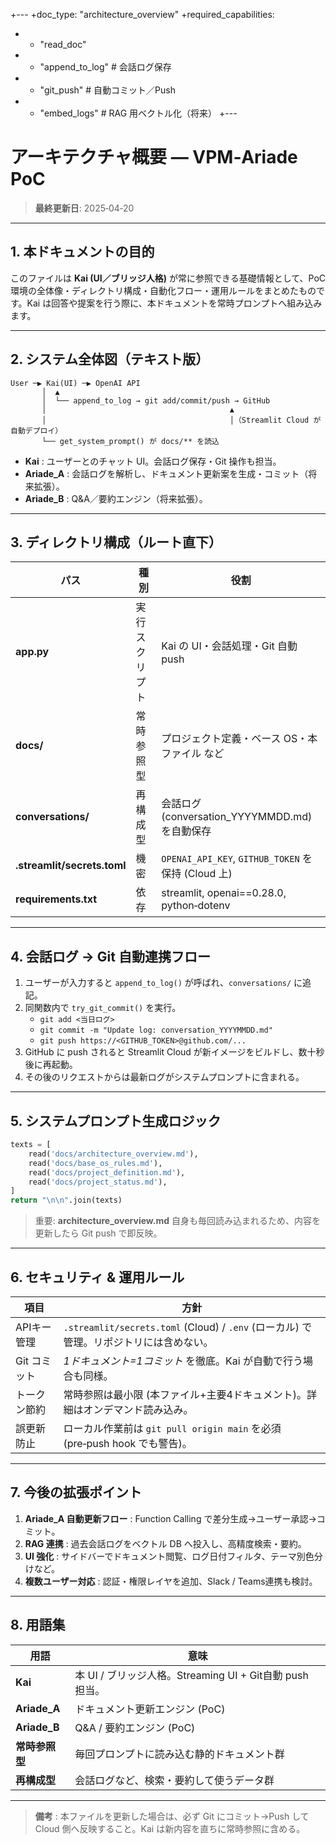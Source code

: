 +---
+doc_type: "architecture_overview"
+required_capabilities:
+  - "read_doc"
+  - "append_to_log"       # 会話ログ保存
+  - "git_push"            # 自動コミット／Push
+  - "embed_logs"          # RAG 用ベクトル化（将来）
+---

# アーキテクチャ概要 ― VPM‑Ariade PoC

> **最終更新日**: 2025‑04‑20

---
## 1. 本ドキュメントの目的
このファイルは **Kai (UI／ブリッジ人格)** が常に参照できる基礎情報として、PoC 環境の全体像・ディレクトリ構成・自動化フロー・運用ルールをまとめたものです。Kai は回答や提案を行う際に、本ドキュメントを常時プロンプトへ組み込みます。

---
## 2. システム全体図（テキスト版）
```
User ─▶ Kai(UI) ─▶ OpenAI API
       │  ▲
       │  └── append_to_log → git add/commit/push → GitHub
       │                                         ▲
       │                                         │（Streamlit Cloud が自動デプロイ）
       └── get_system_prompt() が docs/** を読込
```
* **Kai** : ユーザーとのチャット UI。会話ログ保存・Git 操作も担当。
* **Ariade_A** : 会話ログを解析し、ドキュメント更新案を生成・コミット（将来拡張）。
* **Ariade_B** : Q&A／要約エンジン（将来拡張）。

---
## 3. ディレクトリ構成（ルート直下）
| パス | 種別 | 役割 |
|------|------|------|
| **app.py** | 実行スクリプト | Kai の UI・会話処理・Git 自動 push |
| **docs/** | 常時参照型 | プロジェクト定義・ベース OS・本ファイル など |
| **conversations/** | 再構成型 | 会話ログ (conversation_YYYYMMDD.md) を自動保存 |
| **.streamlit/secrets.toml** | 機密 | `OPENAI_API_KEY`, `GITHUB_TOKEN` を保持 (Cloud 上) |
| **requirements.txt** | 依存 | streamlit, openai==0.28.0, python‑dotenv |

---
## 4. 会話ログ → Git 自動連携フロー
1. ユーザーが入力すると `append_to_log()` が呼ばれ、`conversations/` に追記。
2. 同関数内で `try_git_commit()` を実行。
   - `git add <当日ログ>`
   - `git commit -m "Update log: conversation_YYYYMMDD.md"`
   - `git push https://<GITHUB_TOKEN>@github.com/...`
3. GitHub に push されると Streamlit Cloud が新イメージをビルドし、数十秒後に再起動。
4. その後のリクエストからは最新ログがシステムプロンプトに含まれる。

---
## 5. システムプロンプト生成ロジック
```python
texts = [
    read('docs/architecture_overview.md'),
    read('docs/base_os_rules.md'),
    read('docs/project_definition.md'),
    read('docs/project_status.md'),
]
return "\n\n".join(texts)
```
> 重要: **architecture_overview.md** 自身も毎回読み込まれるため、内容を更新したら Git push で即反映。

---
## 6. セキュリティ & 運用ルール
| 項目 | 方針 |
|------|------|
| APIキー管理 | `.streamlit/secrets.toml` (Cloud) / `.env` (ローカル) で管理。リポジトリには含めない。 |
| Git コミット | *1ドキュメント=1コミット* を徹底。Kai が自動で行う場合も同様。 |
| トークン節約 | 常時参照は最小限 (本ファイル+主要4ドキュメント)。詳細はオンデマンド読み込み。 |
| 誤更新防止 | ローカル作業前は `git pull origin main` を必須 (pre‑push hook でも警告)。 |

---
## 7. 今後の拡張ポイント
1. **Ariade_A 自動更新フロー** : Function Calling で差分生成→ユーザー承認→コミット。
2. **RAG 連携** : 過去会話ログをベクトル DB へ投入し、高精度検索・要約。
3. **UI 強化** : サイドバーでドキュメント閲覧、ログ日付フィルタ、テーマ別色分けなど。
4. **複数ユーザー対応** : 認証・権限レイヤを追加、Slack / Teams連携も検討。

---
## 8. 用語集
| 用語 | 意味 |
|------|------|
| **Kai** | 本 UI / ブリッジ人格。Streaming UI + Git自動 push 担当。 |
| **Ariade_A** | ドキュメント更新エンジン (PoC) |
| **Ariade_B** | Q&A / 要約エンジン (PoC) |
| **常時参照型** | 毎回プロンプトに読み込む静的ドキュメント群 |
| **再構成型** | 会話ログなど、検索・要約して使うデータ群 |

---

> **備考** : 本ファイルを更新した場合は、必ず Git にコミット→Push して Cloud 側へ反映すること。Kai は新内容を直ちに常時参照に含める。

